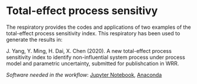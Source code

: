 # Total-effect process sensitivy 

The respiratory provides the codes and applications of two examples of the total-effect process sensitivity index. This respiratory has been used to generate the results in: 

J. Yang, Y. Ming, H. Dai, X. Chen (2020). A new total-effect process sensitivity index to identify non-influential system process under process model and parametric uncertainty, submitted for publishcation in WRR. 


*Software needed in the workflow*: [Jupyter Notebook](https://jupyter.org), [Anaconda](https://www.anaconda.com)
